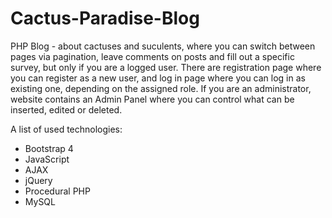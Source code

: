 # Cactus-Paradise-Blog

PHP Blog - about cactuses and suculents, where you can switch between pages via pagination, leave comments on posts  and fill out a specific survey, but only if you are a logged user. 
There are registration page where you can register as a new user, and log in page where you can log in as existing one, depending on the assigned role. If you are an administrator, website contains an Admin Panel where you can control what can be inserted, edited or deleted.



A list of used technologies:
- Bootstrap 4
- JavaScript
- AJAX
- jQuery
- Procedural PHP
- MySQL

